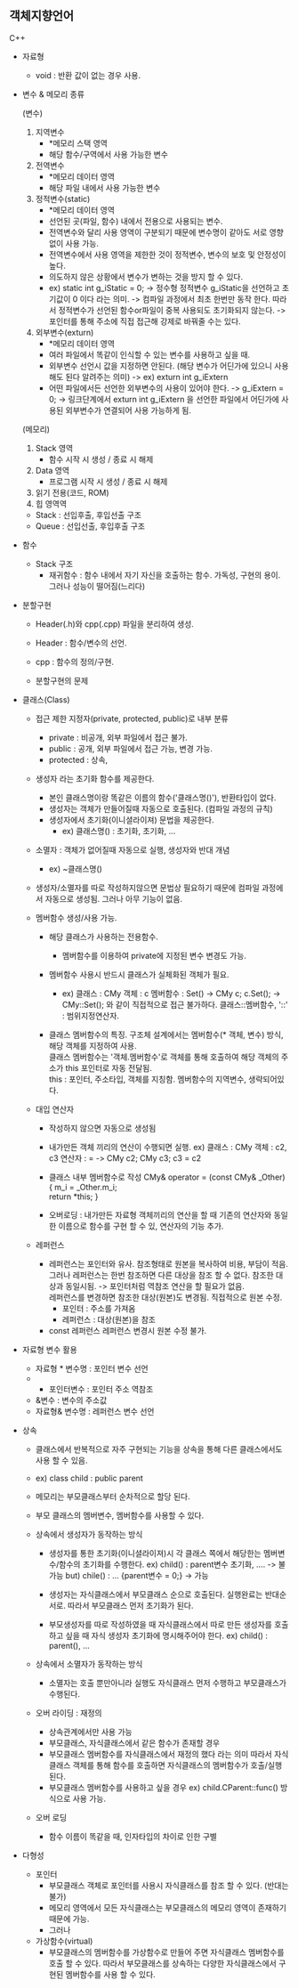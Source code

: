 객체지향언어
 - 



C++
- 자료형
  - void : 반환 값이 없는 경우 사용. 
  
- 변수 & 메모리 종류

  (변수)
  1. 지역변수
     - *메모리 스택 영역
     - 해당 함수/구역에서 사용 가능한 변수
  2. 전역변수
     - *메모리 데이터 영역
     - 해당 파일 내에서 사용 가능한 변수
  3. 정적변수(static)
     - *메모리 데이터 영역
     - 선언된 곳(파일, 함수) 내에서 전용으로 사용되는 변수. 
     - 전역변수와 달리 사용 영역이 구분되기 때문에 변수명이 같아도 서로 영향없이 사용 가능.
     - 전역변수에서 사용 영역을 제한한 것이 정적변수, 변수의 보호 및 안정성이 높다. 
     - 의도하지 않은 상황에서 변수가 변하는 것을 방지 할 수 있다. 
     - ex) static int g_iStatic = 0;
        -> 정수형 정적변수 g_iStatic을 선언하고 초기값이 0 이다 라는 의미. 
        -> 컴파일 과정에서 최초 한번만 동작 한다. 따라서 정적변수가 선언된 함수or파일이 중복 사용되도 초기화되지 않는다. 
        -> 포인터를 통해 주소에 직접 접근해 강제로 바꿔줄 수는 있다. 
  4. 외부변수(exturn)
     - *메모리 데이터 영역
     - 여러 파일에서 똑같이 인식할 수 있는 변수를 사용하고 싶을 때. 
     - 외부변수 선언시 값을 지정하면 안된다. (해당 변수가 어딘가에 있으니 사용해도 된다 알려주는 의미) 
        -> ex) exturn int g_iExtern
     - 어떤 파일에서든 선언한 외부변수의 사용이 있어야 한다.
        -> g_iExtern = 0; 
        -> 링크단계에서 exturn int g_iExtern 을 선언한 파일에서 어딘가에 사용된 외부변수가 연결되어 사용 가능하게 됨.
        

  (메모리)
  1. Stack 영역
     - 함수 시작 시 생성 / 종료 시 해제
  2. Data 영역
     - 프로그램 시작 시 생성 / 종료 시 해제
  3. 읽기 전용(코드, ROM)
  4. 힙 영역역

  * Stack : 선입후출, 후입선출 구조
  * Queue : 선입선출, 후입후출 구조 
  

- 함수
  - Stack 구조 
      * 재귀함수 : 함수 내에서 자기 자신을 호출하는 함수.
                   가독성, 구현의 용이. 그러나 성능이 떨어짐(느리다) 
               
- 분할구현 
  - Header(.h)와 cpp(.cpp) 파일을 분리하여 생성. 
  - Header : 함수/변수의 선언.
  - cpp : 함수의 정의/구현. 
   
  - 분할구현의 문제

- 클래스(Class)
  - 접근 제한 지정자(private, protected, public)로 내부 분류
     - private : 비공개, 외부 파일에서 접근 불가. 
     - public : 공개, 외부 파일에서 접근 가능, 변경 가능. 
     - protected : 상속,
    
  - 생성자 라는 초기화 함수를 제공한다.
     - 본인 클래스명이랑 똑같은 이름의 함수('클래스명()'), 반환타입이 없다. 
     - 생성자는 객체가 만들어질때 자동으로 호출된다. (컴파일 과정의 규칙) 
     - 생성자에서 초기화(이니셜라이져) 문법을 제공한다. 
        - ex) 클래스명() : 초기화, 초기화, ...  
  - 소멸자 : 객체가 없어질때 자동으로 실행, 생성자와 반대 개념 
     - ex) ~클래스명()  
  - 생성자/소멸자를 따로 작성하지않으면 문법상 필요하기 때문에 컴파일 과정에서 자동으로 생성됨. 그러나 아무 기능이 없음. 
  
  - 멤버함수 생성/사용 가능. 
     - 해당 클래스가 사용하는 전용함수.
        * 멤버함수를 이용하여 private에 지정된 변수 변경도 가능. 
     - 멤버함수 사용시 반드시 클래스가 실체화된 객체가 필요. 
        - ex) 클래스   : CMy
                객체   : c 
              멤버함수 : Set()
              -> CMy c; 
                 c.Set(); 
              -> CMy::Set(); 와 같이 직접적으로 접근 불가하다. 
                 클래스::멤버함수, '::' : 범위지정연산자. 
           
    - 클래스 멤버함수의 특징. 
       구조체 설계에서는 멤버함수(* 객체, 변수) 방식, 해당 객체를 지정하여 사용.   
       클래스 멤버함수는 '객체.멤버함수'로 객체를 통해 호출하여 해당 객체의 주소가 this 포인터로 자동 전달됨.  
       this : 포인터, 주소타입, 객체를 지칭함. 멤버함수의 지역변수, 생략되어있다. 
 
  - 대입 연산자
    - 작성하지 않으면 자동으로 생성됨 
    - 내가만든 객체 끼리의 연산이 수행되면 실행.
        ex) 클래스  : CMy
              객체  : c2, c3
            연산자  : = 
            -> CMy c2;
               CMy c3; 
               c3 = c2 
               
    -  클래스 내부 멤버함수로 작성
           CMy& operator = (const CMy& _Other) 
           {
                m_i = _Other.m_i;   
                return *this; 
           }
    - 오버로딩 : 내가만든 자료형 객체끼리의 연산을 할 때 기존의 연산자와 동일한 이름으로 함수를 구현 할 수 있, 연산자의 기능 추가.  

  - 레퍼런스    
    - 레퍼런스는 포인터와 유사. 
      참조형태로 원본을 복사하여 비용, 부담이 적음. 
      그러나 레퍼런스는 한번 참조하면 다른 대상을 참조 할 수 없다. 
      참조한 대상과 동일시됨. -> 포인터처럼 역참조 연산을 할 필요가 없음.   
      레퍼런스를 변경하면 참조한 대상(원본)도 변경됨. 직접적으로 원본 수정.
      - 포인터 : 주소를 가져옴
      - 레퍼런스 : 대상(원본)을 참조
    - const 레퍼런스 
      레퍼런스 변경시 원본 수정 불가. 
      
      
- 자료형 변수 활용
  - 자료형 * 변수명 : 포인터 변수 선언
  - * 포인터변수 : 포인터 주소 역참조
  - &변수 : 변수의 주소값
  - 자료형& 변수명 : 레퍼런스 변수 선언


- 상속
  - 클래스에서 반복적으로 자주 구현되는 기능을 상속을 통해 다른 클래스에서도 사용 할 수 있음.
  - ex) class child : public parent
  - 메모리는 부모클래스부터 순차적으로 할당 된다.  
  - 부모 클래스의 멤버변수, 멤버함수를 사용할 수 있다. 
  
  - 상속에서 생성자가 동작하는 방식
    - 생성자를 통한 초기화(이니셜라이져)시 각 클래스 쪽에서 해당한는 멤버변수/함수의 초기화를 수행한다.
      ex) child() : parent변수 초기화, .... -> 불가능 
      but) chile() : ... {parent변수 = 0;} -> 가능 

    - 생성자는 자식클래스에서 부모클래스 순으로 호출된다. 
      실행완료는 반대순서로. 따라서 부모클래스 먼저 초기화가 된다. 

    - 부모생성자를 따로 작성하였을 때 
      자식클래스에서 따로 만든 생성자를 호출하고 싶을 때 
      자식 생성자 초기화에 명시해주어야 한다. 
      ex) child() : parent(), ... 

  - 상속에서 소멸자가 동작하는 방식
    - 소멸자는 호출 뿐만아니라 실행도 자식클래스 먼저 수행하고 부모클래스가 수행된다. 

  - 오버 라이딩 : 재정의
    - 상속관계에서만 사용 가능
    - 부모클래스, 자식클래스에서 같은 함수가 존재할 경우
    - 부모클래스 멤버함수를 자식클래스에서 재정의 했다 라는 의미
      따라서 자식클래스 객체를 통해 함수를 호출하면 자식클래스의 멤버함수가 호출/실행 된다. 
    - 부모클래스 멤버함수를 사용하고 싶을 경우
      ex) child.CParent::func() 방식으로 사용 가능.
      
  - 오버 로딩
    - 함수 이름이 똑같을 때, 인자타입의 차이로 인한 구별

- 다형성
  - 포인터 
    - 부모클래스 객체로 포인터를 사용시 자식클래스를 참조 할 수 있다. (반대는 불가) 
    - 메모리 영역에서 모든 자식클래스는 부모클래스의 메모리 영역이 존재하기 때문에 가능. 
    - 그러나 
  - 가상함수(virtual)
    - 부모클래스의 멤버함수를 가상함수로 만들어 주면 자식클래스 멤버함수를 호출 할 수 있다. 
      따라서 부모클래스를 상속하는 다양한 자식클래스에서 구현된 멤버함수를 사용 할 수 있다.  
